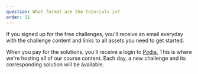 ```yaml
---
question: What format are the tutorials in?
order: 11
---
```


If you signed up for the free challenges, you'll receive an email everyday with the challenge content and links to all assets you need to get started.

When you pay for the solutions, you'll receive a login to [Podia.](https://store.selfteach.me/login) This is where we're hosting all of our course content. Each day, a new challenge and its corresponding solution will be available.
